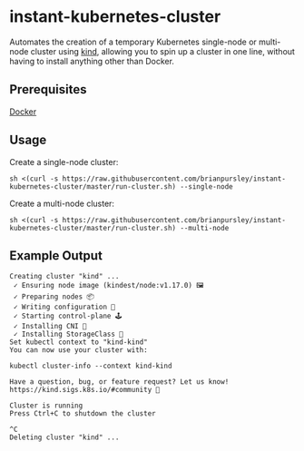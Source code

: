 # instant-kubernetes-cluster

Automates the creation of a temporary Kubernetes single-node or multi-node cluster using [kind](https://kind.sigs.k8s.io/), allowing you to spin up a cluster in one line, without having to install anything other than Docker.

## Prerequisites

[Docker](https://www.docker.com/)

## Usage

Create a single-node cluster:
```
sh <(curl -s https://raw.githubusercontent.com/brianpursley/instant-kubernetes-cluster/master/run-cluster.sh) --single-node
```

Create a multi-node cluster:
```
sh <(curl -s https://raw.githubusercontent.com/brianpursley/instant-kubernetes-cluster/master/run-cluster.sh) --multi-node
```

## Example Output
```
Creating cluster "kind" ...
 ✓ Ensuring node image (kindest/node:v1.17.0) 🖼
 ✓ Preparing nodes 📦  
 ✓ Writing configuration 📜 
 ✓ Starting control-plane 🕹️ 
 ✓ Installing CNI 🔌 
 ✓ Installing StorageClass 💾 
Set kubectl context to "kind-kind"
You can now use your cluster with:

kubectl cluster-info --context kind-kind

Have a question, bug, or feature request? Let us know! https://kind.sigs.k8s.io/#community 🙂

Cluster is running
Press Ctrl+C to shutdown the cluster

^C
Deleting cluster "kind" ...
```
